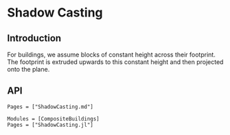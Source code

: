 # Shadow Casting
## Introduction
For buildings, we assume blocks of constant height across their footprint. The footprint is extruded upwards to this constant height and then projected onto the plane.

## API

```@index
Pages = ["ShadowCasting.md"]
```

```@autodocs
Modules = [CompositeBuildings]
Pages = ["ShadowCasting.jl"]
```